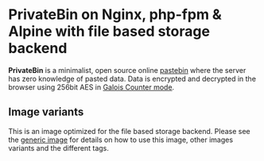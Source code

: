 # PrivateBin on Nginx, php-fpm & Alpine with file based storage backend

**PrivateBin** is a minimalist, open source online [pastebin](https://en.wikipedia.org/wiki/Pastebin) where the server has zero knowledge of pasted data. Data is encrypted and decrypted in the browser using 256bit AES in [Galois Counter mode](https://en.wikipedia.org/wiki/Galois/Counter_Mode).

## Image variants

This is an image optimized for the file based storage backend. Please see the [generic image](https://hub.docker.com/r/privatebin/nginx-fpm-alpine) for details on how to use this image, other images variants and the different tags.